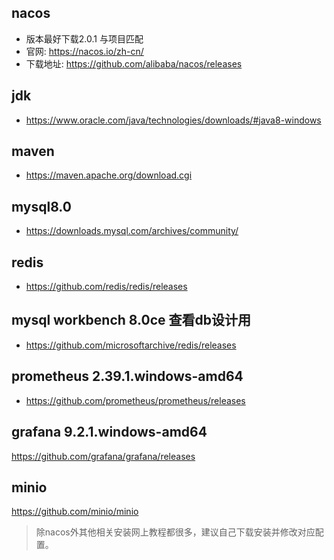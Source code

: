 ## nacos
- 版本最好下载2.0.1 与项目匹配
- 官网: https://nacos.io/zh-cn/
- 下载地址: https://github.com/alibaba/nacos/releases

## jdk

- https://www.oracle.com/java/technologies/downloads/#java8-windows

## maven

- https://maven.apache.org/download.cgi

## mysql8.0

- https://downloads.mysql.com/archives/community/

## redis

- https://github.com/redis/redis/releases

## mysql workbench 8.0ce  查看db设计用

- https://github.com/microsoftarchive/redis/releases

## prometheus 2.39.1.windows-amd64

- https://github.com/prometheus/prometheus/releases

## grafana  9.2.1.windows-amd64

https://github.com/grafana/grafana/releases

## minio 

https://github.com/minio/minio

> 除nacos外其他相关安装网上教程都很多，建议自己下载安装并修改对应配置。